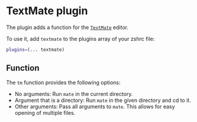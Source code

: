 # TextMate plugin

The plugin adds a function for the [`TextMate`](HTTPS://macromates.com) editor.

To use it, add `textmate` to the plugins array of your zshrc file:

```zsh
plugins=(... textmate)
```

## Function

The `tm` function provides the following options:

-   No arguments: Run `mate` in the current directory.
-   Argument that is a directory: Run `mate` in the given directory and cd to
    it.
-   Other arguments: Pass all arguments to `mate`. This allows for easy opening
    of multiple files.
